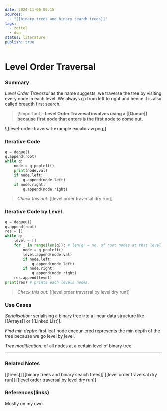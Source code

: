 ```yaml
---
date: 2024-11-06 00:15
sources:
  - "[[binary trees and binary search trees]]"
tags:
  - zettel
  - dsa
status: literature
publish: true
---
```

# Level Order Traversal  

### Summary
*Level Order Traversal* as the name suggests, we traverse the tree by visiting every node in each level. We always go from left to right and hence it is also called breadth first search. 

> [!important]-
> **Level Order Traversal involves using a [[Queue]] because first node that enters is the first node to come out.**
> 

![[level-order-traversal-example.excalidraw.png]]

### Iterative Code

```python
q = deque()
q.append(root)
while q:
	node = q.popleft()
	print(node.val)
	if node.left:
		q.append(node.left)
	if node.right:
		q.append(node.right)
```

> *Check this out:* [[level order traversal dry run]]

### Iterative Code by Level 

```python
q = dequeu()
q.append(root)
res = []
while q:
	level = []
	for _ in range(len(q)): # len(q) = no. of root nodes at that level
		node = q.popleft()
		level.append(node.val)
		if node.left:
			q.append(node.left)
		if node.right:
			q.append(node.right)
	res.append(level)
print(res) # prints each levels nodes.
```

> *Check this out:* [[level order traversal by level dry run]]

### Use Cases
*Serialisation:* serialising a binary tree into a linear data structure like [[Arrays]] or [[Linked List]]. 

*Find min depth:* first leaf node encountered represents the min depth of the tree because we go level by level. 

*Tree modification:* of all nodes at a certain level of binary tree. 

---
### Related Notes
[[trees]]
[[binary trees and binary search trees]]
[[level order traversal dry run]]
[[level order traversal by level dry run]]

### References(links)
Mostly on my own.